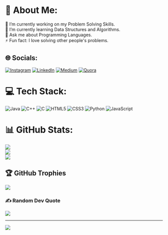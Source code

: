 # 💫 About Me:
🔭 I’m currently working on my Problem Solving Skills.<br>🌱 I’m currently learning Data Structures and Algorithms.<br>💬 Ask me about Programming Languages.<br>⚡ Fun fact: I love solving other people's problems.


## 🌐 Socials:
[![Instagram](https://img.shields.io/badge/Instagram-%23E4405F.svg?logo=Instagram&logoColor=white)](https://instagram.com/https://www.instagram.com/btw_its.bhavesh/) [![LinkedIn](https://img.shields.io/badge/LinkedIn-%230077B5.svg?logo=linkedin&logoColor=white)](https://linkedin.com/in/https://www.linkedin.com/in/bhaveshjadhav05) [![Medium](https://img.shields.io/badge/Medium-12100E?logo=medium&logoColor=white)](https://medium.com/@https://medium.com/@bj2532g) [![Quora](https://img.shields.io/badge/Quora-%23B92B27.svg?logo=Quora&logoColor=white)](https://quora.com/profile/https://www.quora.com/profile/Bhavesh-Jadhav-149) 

# 💻 Tech Stack:
![Java](https://img.shields.io/badge/java-%23ED8B00.svg?style=plastic&logo=java&logoColor=white) ![C++](https://img.shields.io/badge/c++-%2300599C.svg?style=plastic&logo=c%2B%2B&logoColor=white) ![C](https://img.shields.io/badge/c-%2300599C.svg?style=plastic&logo=c&logoColor=white) ![HTML5](https://img.shields.io/badge/html5-%23E34F26.svg?style=plastic&logo=html5&logoColor=white) ![CSS3](https://img.shields.io/badge/css3-%231572B6.svg?style=plastic&logo=css3&logoColor=white) ![Python](https://img.shields.io/badge/python-3670A0?style=plastic&logo=python&logoColor=ffdd54) ![JavaScript](https://img.shields.io/badge/javascript-%23323330.svg?style=plastic&logo=javascript&logoColor=%23F7DF1E)
# 📊 GitHub Stats:
![](https://github-readme-stats.vercel.app/api?username=bhaveshjadhav&theme=dracula&hide_border=false&include_all_commits=false&count_private=false)<br/>
![](https://github-readme-streak-stats.herokuapp.com/?user=bhaveshjadhav&theme=dracula&hide_border=false)<br/>
![](https://github-readme-stats.vercel.app/api/top-langs/?username=bhaveshjadhav&theme=dracula&hide_border=false&include_all_commits=false&count_private=false&layout=compact)

## 🏆 GitHub Trophies
![](https://github-profile-trophy.vercel.app/?username=bhaveshjadhav&theme=radical&no-frame=false&no-bg=true&margin-w=4)

### ✍️ Random Dev Quote
![](https://quotes-github-readme.vercel.app/api?type=horizontal&theme=radical)

---
[![](https://visitcount.itsvg.in/api?id=bhaveshjadhav&icon=5&color=0)](https://visitcount.itsvg.in)

<!-- Proudly created with GPRM ( https://gprm.itsvg.in ) -->